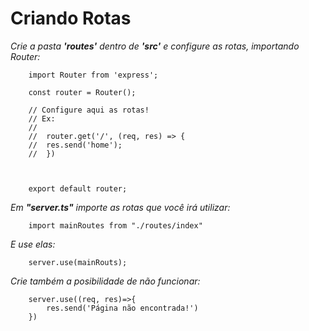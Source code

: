 # Criando Rotas

*Crie a pasta **'routes'** dentro de **'src'** e configure as rotas, importando Router:*

```
    import Router from 'express';

    const router = Router();

    // Configure aqui as rotas!
    // Ex:
    //
    //  router.get('/', (req, res) => {
    //  res.send('home');
    //  })



    export default router;
```

*Em **"server.ts"** importe as rotas que você irá utilizar:*

```
    import mainRoutes from "./routes/index"
```
*E use elas:*

```
    server.use(mainRouts);
```

*Crie também a posibilidade de não funcionar:*

```
    server.use((req, res)=>{
        res.send('Página não encontrada!')
    })
```